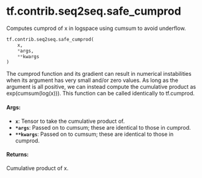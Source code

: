 <div itemscope itemtype="http://developers.google.com/ReferenceObject">
<meta itemprop="name" content="tf.contrib.seq2seq.safe_cumprod" />
<meta itemprop="path" content="Stable" />
</div>

# tf.contrib.seq2seq.safe_cumprod

Computes cumprod of x in logspace using cumsum to avoid underflow.

``` python
tf.contrib.seq2seq.safe_cumprod(
    x,
    *args,
    **kwargs
)
```

<!-- Placeholder for "Used in" -->

The cumprod function and its gradient can result in numerical instabilities
when its argument has very small and/or zero values.  As long as the argument
is all positive, we can instead compute the cumulative product as
exp(cumsum(log(x))).  This function can be called identically to tf.cumprod.

#### Args:


* <b>`x`</b>: Tensor to take the cumulative product of.
* <b>`*args`</b>: Passed on to cumsum; these are identical to those in cumprod.
* <b>`**kwargs`</b>: Passed on to cumsum; these are identical to those in cumprod.


#### Returns:

Cumulative product of x.

